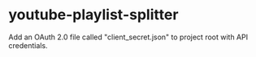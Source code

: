 # youtube-playlist-splitter

Add an OAuth 2.0 file called "client_secret.json" to project root with API credentials.
